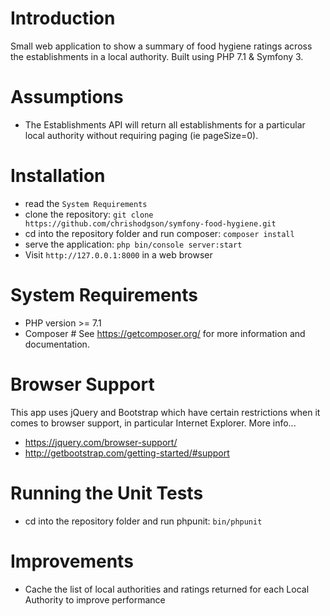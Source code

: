 Introduction 
========

Small web application to show a summary of food hygiene ratings across the establishments in a local authority. Built using PHP 7.1 & Symfony 3.

Assumptions
========

- The Establishments API will return all establishments for a particular local authority without requiring paging (ie pageSize=0).

Installation
========

- read the `System Requirements` 
- clone the repository: `git clone https://github.com/chrishodgson/symfony-food-hygiene.git` 
- cd into the repository folder and run composer: `composer install`
- serve the application: `php bin/console server:start`
- Visit `http://127.0.0.1:8000` in a web browser

System Requirements
========

- PHP version >= 7.1
- Composer # See https://getcomposer.org/ for more information and documentation.

Browser Support
========

This app uses jQuery and Bootstrap which have certain restrictions when it comes to browser support, in particular Internet Explorer. More info...   
 
- https://jquery.com/browser-support/
- http://getbootstrap.com/getting-started/#support

Running the Unit Tests
========

- cd into the repository folder and run phpunit: `bin/phpunit` 

Improvements
========

- Cache the list of local authorities and ratings returned for each Local Authority to improve performance    
